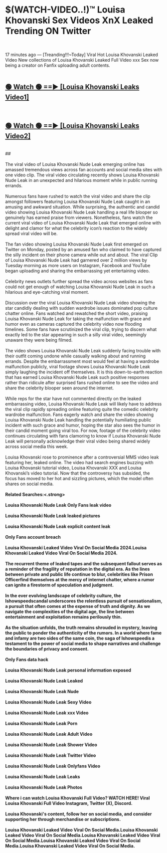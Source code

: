 # $(WATCH-VIDEO..!)™ Louisa Khovanski Sex Videos XnX Leaked Trending ON Twitter<br>
<br>

17 minutes ago — [Treanding!!!~Today] Viral Hot Louisa Khovanski Leaked Video New collections of Louisa Khovanski Leaked Full Video xxx Sex now being a creator on Fanfix uploading adult contents.
<br>
 <br>

##  <a href="https://best2vid.blogspot.com?title=Louisa_Khovanski">🟢 Watch 🟢 ==► [Louisa Khovanski Leaks Video1]</a><br>
  <br>

##  <a href="https://best2vid.blogspot.com?title=Louisa_Khovanski">🟢 Watch 🟢 ==► [Louisa Khovanski Leaks Video2]</a><br>
  <br>
  ##
  <br>
  <br>
The viral video of Louisa Khovanski Nude Leak emerging online has amassed tremendous views across fan accounts and social media sites with one video clip. The viral video circulating recently shows Louisa Khovanski Nude Leak in an unexpected and hilarious moment while in public running errands.
<br><br>
Numerous fans have rushed to watch the viral video and share the clip amongst followers featuring Louisa Khovanski Nude Leak caught in an amusing and awkward situation. While surprising, the authentic and candid video showing Louisa Khovanski Nude Leak handling a real life blooper so genuinely has earned praise from viewers. Nonetheless, fans watch the current viral video of Louisa Khovanski Nude Leak that emerged online with delight and clamor for what the celebrity icon’s reaction to the widely spread viral video will be.
<br><br>
The fan video showing Louisa Khovanski Nude Leak first emerged on Twitter on Monday, posted by an amused fan who claimed to have captured the silly incident on their phone camera while out and about. The viral Clip of Louisa Khovanski Nude Leak had garnered over 2 million views by Tuesday morning as more users on Instagram, Facebook and YouTube began uploading and sharing the embarrassing yet entertaining video.
<br><br>
Celebrity news outlets further spread the video across websites as fans could not get enough of watching Louisa Khovanski Nude Leak in such a hilarious and eye-catching viral moment.
<br><br>
Discussion over the viral Louisa Khovanski Nude Leak video showing the star candidly dealing with sudden wardrobe issues dominated pop culture chatter online. Fans watched and rewatched the short video, praising Louisa Khovanski Nude Leak for taking the malfunction with grace and humor even as cameras captured the celebrity video now flooding timelines. Some fans have scrutinized the viral clip, trying to discern what exactly led to the star appearing in such a silly viral video, seemingly unaware they were being filmed.
<br><br>
The video shows Louisa Khovanski Nude Leak suddenly facing trouble with their outfit coming undone while casually walking about and running errands. Despite the embarrassment most would feel at having a wardrobe malfunction publicly, viral footage shows Louisa Khovanski Nude Leak simply laughing the incident off themselves. It is this down-to-earth reaction that has earned Louisa Khovanski Nude Leak such positive responses rather than ridicule after surprised fans rushed online to see the video and share the celebrity blooper seen around the internet.
<br><br>
While reps for the star have not commented directly on the leaked embarrassing video, Louisa Khovanski Nude Leak will likely have to address the viral clip rapidly spreading online featuring quite the comedic celebrity wardrobe malfunction. Fans eagerly watch and share the video showing Louisa Khovanski Nude Leak handling the potentially humiliating public incident with such grace and humor, hoping the star also sees the humor in their candid moment going viral too. For now, footage of the celebrity video continues circulating with fans clamoring to know if Louisa Khovanski Nude Leak will personally acknowledge their viral video being shared widely across social media this week.
<br><br>
Louisa Khovanski rose to prominence after a controversial MMS video leak featuring her, leaked online. The video had search engines buzzing with Louisa Khovanski tutorial video, Louisa Khovanski XXX and Louisa Khovanski’s video tutorial. Now that the controversy has subsided, the focus has moved to her hot and sizzling pictures, which the model often shares on social media.
<br><br>
<strong>Related Searches:<.strong>
<br><br>
Louisa Khovanski Nude Leak Only Fans leak video
<br><br>
Louisa Khovanski Nude Leak leaked pictures
<br><br>
Louisa Khovanski Nude Leak explicit content leak
<br><br>
Only Fans account breach
<br><br>
Louisa Khovanski Leaked Video Viral On Social Media 2024.Louisa Khovanski Leaked Video Viral On Social Media 2024.
<br><br>
The recurrent theme of leaked tapes and the subsequent fallout serves as a reminder of the fragility of reputation in the digital era. As the lines between private and public life continue to blur, celebrities like Prison Officerfind themselves at the mercy of internet chatter, where a rumor can ignite a firestorm of speculation and judgment.
<br><br>
In the ever evolving landscape of celebrity culture, the Ishowspeedscandal underscores the relentless pursuit of sensationalism, a pursuit that often comes at the expense of truth and dignity. As we navigate the complexities of the digital age, the line between entertainment and exploitation remains perilously thin.
<br><br>
As the situation unfolds, the truth remains shrouded in mystery, leaving the public to ponder the authenticity of the rumors. In a world where fame and infamy are two sides of the same coin, the saga of Ishowspeedis a testament to the power of social media to shape narratives and challenge the boundaries of privacy and consent.
<br><br>
Only Fans data hack
<br><br>
Louisa Khovanski Nude Leak personal information exposed
<br><br>
Louisa Khovanski Nude Leak Leaked
<br><br>
Louisa Khovanski Nude Leak Nude
<br><br>
Louisa Khovanski Nude Leak Sexy Video
<br><br>
Louisa Khovanski Nude Leak xxx Video
<br><br>
Louisa Khovanski Nude Leak Porn
<br><br>
Louisa Khovanski Nude Leak Adult Video
<br><br>
Louisa Khovanski Nude Leak Shower Video
<br><br>
Louisa Khovanski Nude Leak Twitter Video
<br><br>
Louisa Khovanski Nude Leak Onlyfans Video
<br><br>
Louisa Khovanski Nude Leak Leaks
<br><br>
Louisa Khovanski Nude Leak Photos
<br><br>
Where i can watch Louisa Khovanski Full Video? WATCH HERE! Viral Louisa Khovanski Full Video Instagram, Twitter (X), Discord.
<br><br>
Louisa Khovanski's content, follow her on social media, and consider supporting her through merchandise or subscriptions.
<br><br>
Louisa Khovanski Leaked Video Viral On Social Media.Louisa Khovanski Leaked Video Viral On Social Media.Louisa Khovanski Leaked Video Viral On Social Media.Louisa Khovanski Leaked Video Viral On Social Media.Louisa Khovanski Leaked Video Viral On Social Media.